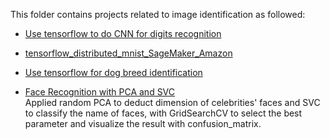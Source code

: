 This folder contains projects related to image identification as followed:

  * [Use tensorflow to do CNN for digits recognition](https://github.com/LunaYogada/452_machine_learning/blob/master/image%20identification/Use%20tensorflow%20to%20do%20CNN%20for%20digits%20recognition.ipynb)
  

  * [tensorflow_distributed_mnist_SageMaker_Amazon](https://github.com/LunaYogada/452_machine_learning/blob/master/image%20identification/hm8_tensorflow_distributed_mnist_SageMaker_Amazon.ipynb)

  * [Use tensorflow for dog breed identification](https://github.com/LunaYogada/452_machine_learning/blob/master/image%20identification/dog%20breed%20identification.ipynb)

  * [Face Recognition with PCA and SVC](https://github.com/LunaYogada/452_machine_learning/blob/master/image%20identification/Face%20Recognition.ipynb)  
  Applied random PCA to deduct dimension of celebrities' faces and SVC to classify the name of faces, with GridSearchCV to select the best parameter and visualize the result with confusion_matrix.
